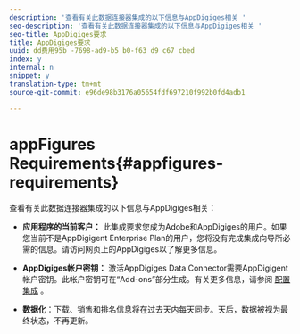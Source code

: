 ```yaml
---
description: '查看有关此数据连接器集成的以下信息与AppDigiges相关 '
seo-description: '查看有关此数据连接器集成的以下信息与AppDigiges相关 '
seo-title: AppDigiges要求
title: AppDigiges要求
uuid: dd费用95b -7698-ad9-b5 b0-f63 d9 c67 cbed
index: y
internal: n
snippet: y
translation-type: tm+mt
source-git-commit: e96de98b3176a05654fdf697210f992b0fd4adb1

---
```



# appFigures Requirements{#appfigures-requirements}

查看有关此数据连接器集成的以下信息与AppDigiges相关：

* **应用程序的当前客户：** 此集成要求您成为Adobe和AppDigiges的用户。如果您当前不是AppDigigent Enterprise Plan的用户，您将没有完成集成向导所必需的信息。请访问网页上的AppDigiges以了解更多信息。
* **AppDigiges帐户密钥：** 激活AppDigiges Data Connector需要AppDigigent帐户密钥。此帐户密钥可在“Add-ons”部分生成。有关更多信息，请参阅 [配置集成](../../appfigures-overview/t-appfigures-integration.md#task-72b844fe0f7a44d9acf3eb8f9f7ecb5a) 。

* **数据化**：下载、销售和排名信息将在过去天内每天同步。天后，数据被视为最终状态，不再更新。

